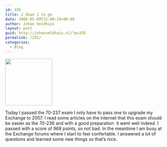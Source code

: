 ```yaml
---
id: 335
title: 2 down 1 to go
date: 2008-05-09T22:00:29+00:00
author: Johan Veldhuis
layout: post
guid: http://johanveldhuis.nl/?p=335
permalink: /335/
categories:
  - Blog
---
```

[<img class="alignnone size-thumbnail wp-image-334" title="Exchange logo" src="https://i1.wp.com/johanveldhuis.nl/wp-content/uploads/2008/05/exchange-logo-150x150.jpg?resize=150%2C150" alt="" width="150" height="150" srcset="https://i1.wp.com/johanveldhuis.nl/wp-content/uploads/2008/05/exchange-logo.jpg?resize=150%2C150&ssl=1 150w, https://i1.wp.com/johanveldhuis.nl/wp-content/uploads/D:\Web\wordpress/wp-content/uploads/2008/05/exchange-logo.jpg?zoom=2&resize=150%2C150&ssl=1 300w" sizes="(max-width: 150px) 100vw, 150px" data-recalc-dims="1" />](https://i1.wp.com/johanveldhuis.nl/wp-content/uploads/2008/05/exchange-logo.jpg)

Today I passed the 70-237 exam I only have to pass one to upgrade my Exchange to 2007. I read some articles on the internet that this exam should be easier as the 70-236 and with a good preparation  it went well indeed. I passed with a score of 968 points, so not bad. In the meantime I am busy at the Exchange forums where I start to feel confertable. I answered a lot of questions and learned some new things so that&#8217;s nice.